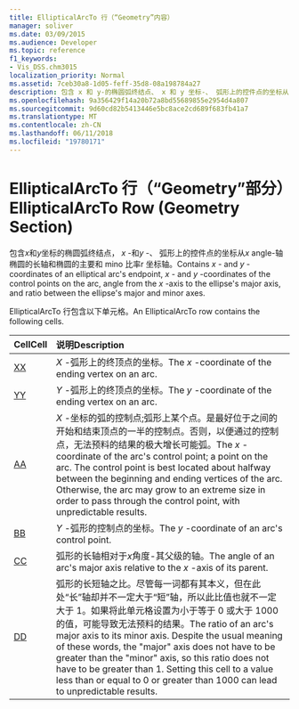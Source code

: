 ```yaml
---
title: EllipticalArcTo 行（“Geometry”内容）
manager: soliver
ms.date: 03/09/2015
ms.audience: Developer
ms.topic: reference
f1_keywords:
- Vis_DSS.chm3015
localization_priority: Normal
ms.assetid: 7ceb30a8-1d05-feff-35d8-08a198784a27
description: 包含 x 和 y-的椭圆弧终结点、 x 和 y 坐标-、 弧形上的控件点的坐标从 x angle-椭圆的长轴和比率椭圆的主要和次要刻度轴的轴。
ms.openlocfilehash: 9a356429f14a20b72a8bd55689855e2954d4a807
ms.sourcegitcommit: 9d60cd82b5413446e5bc8ace2cd689f683fb41a7
ms.translationtype: MT
ms.contentlocale: zh-CN
ms.lasthandoff: 06/11/2018
ms.locfileid: "19780171"
---
```

# <a name="ellipticalarcto-row-geometry-section"></a><span data-ttu-id="0ee42-103">EllipticalArcTo 行（“Geometry”部分）</span><span class="sxs-lookup"><span data-stu-id="0ee42-103">EllipticalArcTo Row (Geometry Section)</span></span>

<span data-ttu-id="0ee42-104">包含*x*和*y*坐标的椭圆弧终结点， *x* -和*y* -、 弧形上的控件点的坐标从*x* angle-轴椭圆的长轴和椭圆的主要和 mino 比率r 坐标轴。</span><span class="sxs-lookup"><span data-stu-id="0ee42-104">Contains  *x*  - and  *y*  -coordinates of an elliptical arc's endpoint,  *x*  - and  *y*  -coordinates of the control points on the arc, angle from the  *x*  -axis to the ellipse's major axis, and ratio between the ellipse's major and minor axes.</span></span> 
  
<span data-ttu-id="0ee42-105">EllipticalArcTo 行包含以下单元格。</span><span class="sxs-lookup"><span data-stu-id="0ee42-105">An EllipticalArcTo row contains the following cells.</span></span>
  
|<span data-ttu-id="0ee42-106">**Cell**</span><span class="sxs-lookup"><span data-stu-id="0ee42-106">**Cell**</span></span>|<span data-ttu-id="0ee42-107">**说明**</span><span class="sxs-lookup"><span data-stu-id="0ee42-107">**Description**</span></span>|
|:-----|:-----|
|[<span data-ttu-id="0ee42-108">X</span><span class="sxs-lookup"><span data-stu-id="0ee42-108">X</span></span>](x-cell-geometry-section.md) <br/> |<span data-ttu-id="0ee42-109">*X* -弧形上的终顶点的坐标。</span><span class="sxs-lookup"><span data-stu-id="0ee42-109">The  *x*  -coordinate of the ending vertex on an arc.</span></span>  <br/> |
|[<span data-ttu-id="0ee42-110">Y</span><span class="sxs-lookup"><span data-stu-id="0ee42-110">Y</span></span>](y-cell-geometry-section.md) <br/> |<span data-ttu-id="0ee42-111">*Y* -弧形上的终顶点的坐标。</span><span class="sxs-lookup"><span data-stu-id="0ee42-111">The  *y*  -coordinate of the ending vertex on an arc.</span></span>  <br/> |
|[<span data-ttu-id="0ee42-112">A</span><span class="sxs-lookup"><span data-stu-id="0ee42-112">A</span></span>](a-cell-geometry-section.md) <br/> |<span data-ttu-id="0ee42-113">*X* -坐标的弧的控制点;弧形上某个点。是最好位于之间的开始和结束顶点的一半的控制点。否则，以便通过的控制点，无法预料的结果的极大增长可能弧。</span><span class="sxs-lookup"><span data-stu-id="0ee42-113">The  *x*  -coordinate of the arc's control point; a point on the arc. The control point is best located about halfway between the beginning and ending vertices of the arc. Otherwise, the arc may grow to an extreme size in order to pass through the control point, with unpredictable results.</span></span>  <br/> |
|[<span data-ttu-id="0ee42-114">B</span><span class="sxs-lookup"><span data-stu-id="0ee42-114">B</span></span>](b-cell-geometry-section.md) <br/> |<span data-ttu-id="0ee42-115">*Y* -弧形的控制点的坐标。</span><span class="sxs-lookup"><span data-stu-id="0ee42-115">The  *y*  -coordinate of an arc's control point.</span></span>  <br/> |
|[<span data-ttu-id="0ee42-116">C</span><span class="sxs-lookup"><span data-stu-id="0ee42-116">C</span></span>](c-cell-geometry-section.md) <br/> |<span data-ttu-id="0ee42-117">弧形的长轴相对于*x*角度-其父级的轴。</span><span class="sxs-lookup"><span data-stu-id="0ee42-117">The angle of an arc's major axis relative to the  *x*  -axis of its parent.</span></span>  <br/> |
|[<span data-ttu-id="0ee42-118">D</span><span class="sxs-lookup"><span data-stu-id="0ee42-118">D</span></span>](d-cell-geometry-section.md) <br/> |<span data-ttu-id="0ee42-p101">弧形的长短轴之比。尽管每一词都有其本义，但在此处“长”轴却并不一定大于“短”轴，所以此比值也就不一定大于 1。如果将此单元格设置为小于等于 0 或大于 1000 的值，可能导致无法预料的结果。</span><span class="sxs-lookup"><span data-stu-id="0ee42-p101">The ratio of an arc's major axis to its minor axis. Despite the usual meaning of these words, the "major" axis does not have to be greater than the "minor" axis, so this ratio does not have to be greater than 1. Setting this cell to a value less than or equal to 0 or greater than 1000 can lead to unpredictable results.</span></span>  <br/> |
   

